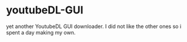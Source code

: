 # youtubeDL-GUI
yet another YoutubeDL GUI downloader. I did not like the other ones so i spent a day making my own.
